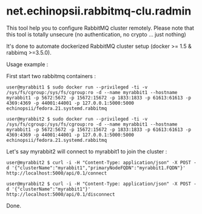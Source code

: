 net.echinopsii.rabbitmq-clu.radmin
==================================

This tool help you to configure RabbitMQ cluster remotely. Please note that this tool is totally unsecure (no authentication, no crypto ... just nothing)

It's done to automate dockerized RabbitMQ cluster setup (docker >= 1.5 & rabbimq >=3.5.0).

Usage example :


First start two rabbitmq containers :

```
user@myrabbit1 $ sudo docker run --privileged -ti -v /sys/fs/cgroup:/sys/fs/cgroup:ro -d --name myrabbit1 --hostname myrabbit1 -p 5672:5672 -p 15672:15672 -p 1833:1833 -p 61613:61613 -p 4369:4369 -p 44001:44001 -p 127.0.0.1:5000:5000 echinopsii/fedora.21.systemd.rabbitmq
```
```
user@myrabbit2 $ sudo docker run --privileged -ti -v /sys/fs/cgroup:/sys/fs/cgroup:ro -d --name myrabbit1 --hostname myrabbit1 -p 5672:5672 -p 15672:15672 -p 1833:1833 -p 61613:61613 -p 4369:4369 -p 44001:44001 -p 127.0.0.1:5000:5000 echinopsii/fedora.21.systemd.rabbitmq
```


Let's say myrabbit2 will connect to myrabbit1 to join the cluster :

```
user@myrabbit2 $ curl -i -H "Content-Type: application/json" -X POST -d '{"clusterName":"myrabbit1","primaryNodeFQDN":"myrabbit1.FQDN"}' http://localhost:5000/api/0.1/connect
```

```
user@myrabbit2 $ curl -i -H "Content-Type: application/json" -X POST -d '{"clusterName":"myrabbit1"}' http://localhost:5000/api/0.1/disconnect
```

Done.